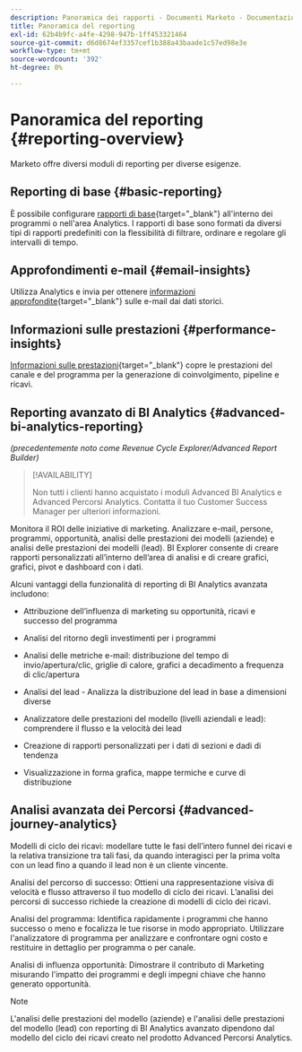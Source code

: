 ```yaml
---
description: Panoramica dei rapporti - Documenti Marketo - Documentazione del prodotto
title: Panoramica del reporting
exl-id: 62b4b9fc-a4fe-4298-947b-1ff453321464
source-git-commit: d6d8674ef3357cef1b388a43baade1c57ed98e3e
workflow-type: tm+mt
source-wordcount: '392'
ht-degree: 0%

---
```


# Panoramica del reporting {#reporting-overview}

Marketo offre diversi moduli di reporting per diverse esigenze.

## Reporting di base {#basic-reporting}

È possibile configurare [rapporti di base](/help/marketo/product-docs/reporting/basic-reporting/report-types/report-type-overview.md){target=&quot;_blank&quot;} all&#39;interno dei programmi o nell&#39;area Analytics. I rapporti di base sono formati da diversi tipi di rapporti predefiniti con la flessibilità di filtrare, ordinare e regolare gli intervalli di tempo.

## Approfondimenti e-mail {#email-insights}

Utilizza Analytics e invia per ottenere [informazioni approfondite](/help/marketo/product-docs/reporting/email-insights/email-insights-overview.md){target=&quot;_blank&quot;} sulle e-mail dai dati storici.

## Informazioni sulle prestazioni {#performance-insights}

[Informazioni sulle prestazioni](/help/marketo/product-docs/reporting/performance-insights/performance-insights-overview.md){target=&quot;_blank&quot;} copre le prestazioni del canale e del programma per la generazione di coinvolgimento, pipeline e ricavi.

## Reporting avanzato di BI Analytics {#advanced-bi-analytics-reporting}

_(precedentemente noto come Revenue Cycle Explorer/Advanced Report Builder)_

>[!AVAILABILITY]
>
>Non tutti i clienti hanno acquistato i moduli Advanced BI Analytics e Advanced Percorsi Analytics. Contatta il tuo Customer Success Manager per ulteriori informazioni.

Monitora il ROI delle iniziative di marketing. Analizzare e-mail, persone, programmi, opportunità, analisi delle prestazioni dei modelli (aziende) e analisi delle prestazioni dei modelli (lead). BI Explorer consente di creare rapporti personalizzati all’interno dell’area di analisi e di creare grafici, grafici, pivot e dashboard con i dati.

Alcuni vantaggi della funzionalità di reporting di BI Analytics avanzata includono:

* Attribuzione dell’influenza di marketing su opportunità, ricavi e successo del programma

* Analisi del ritorno degli investimenti per i programmi

* Analisi delle metriche e-mail: distribuzione del tempo di invio/apertura/clic, griglie di calore, grafici a decadimento a frequenza di clic/apertura

* Analisi del lead - Analizza la distribuzione del lead in base a dimensioni diverse

* Analizzatore delle prestazioni del modello (livelli aziendali e lead): comprendere il flusso e la velocità dei lead

* Creazione di rapporti personalizzati per i dati di sezioni e dadi di tendenza

* Visualizzazione in forma grafica, mappe termiche e curve di distribuzione

## Analisi avanzata dei Percorsi {#advanced-journey-analytics}

Modelli di ciclo dei ricavi: modellare tutte le fasi dell’intero funnel dei ricavi e la relativa transizione tra tali fasi, da quando interagisci per la prima volta con un lead fino a quando il lead non è un cliente vincente.

Analisi del percorso di successo: Ottieni una rappresentazione visiva di velocità e flusso attraverso il tuo modello di ciclo dei ricavi. L’analisi dei percorsi di successo richiede la creazione di modelli di ciclo dei ricavi.

Analisi del programma: Identifica rapidamente i programmi che hanno successo o meno e focalizza le tue risorse in modo appropriato. Utilizzare l&#39;analizzatore di programma per analizzare e confrontare ogni costo e restituire in dettaglio per programma o per canale.

Analisi di influenza opportunità: Dimostrare il contributo di Marketing misurando l&#39;impatto dei programmi e degli impegni chiave che hanno generato opportunità.

>[!NOTE]
>
>L&#39;analisi delle prestazioni del modello (aziende) e l&#39;analisi delle prestazioni del modello (lead) con reporting di BI Analytics avanzato dipendono dal modello del ciclo dei ricavi creato nel prodotto Advanced Percorsi Analytics.
